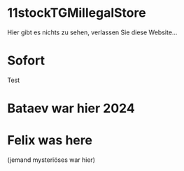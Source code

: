 # 11stockTGMillegalStore
Hier gibt es nichts zu sehen, verlassen Sie diese Website...
# Sofort
Test
# Bataev war hier 2024
# Felix was here
(jemand mysteriöses war hier)
